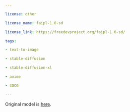 ---
license: other
license_name: faipl-1.0-sd
license_link: https://freedevproject.org/faipl-1.0-sd/
tags:
- text-to-image
- stable-diffusion
- stable-diffusion-xl
- anime
- 3DCG
---

Original model is [here](https://civitai.com/models/531285/wai-dollcn?modelVersionId=600388).

